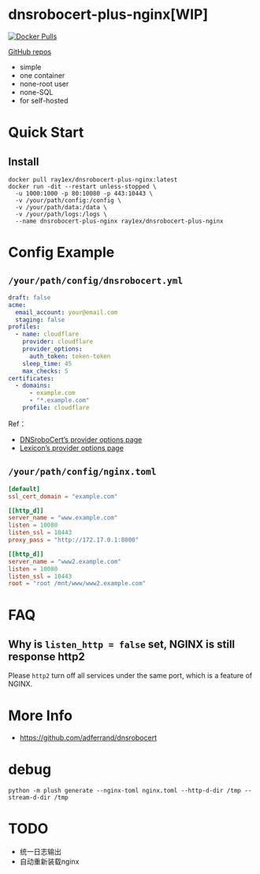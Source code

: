 # dnsrobocert-plus-nginx[WIP]

[![Docker Pulls](https://img.shields.io/docker/pulls/ray1ex/dnsrobocert-plus-nginx)](https://hub.docker.com/repository/docker/ray1ex/dnsrobocert-plus-nginx)

[GitHub repos](https://github.com/rexzhang/dnsrobocert-plus-nginx/)

- simple
- one container
- none-root user
- none-SQL
- for self-hosted

# Quick Start

## Install

```shell
docker pull ray1ex/dnsrobocert-plus-nginx:latest
docker run -dit --restart unless-stopped \ 
  -u 1000:1000 -p 80:10080 -p 443:10443 \
  -v /your/path/config:/config \
  -v /your/path/data:/data \
  -v /your/path/logs:/logs \
  --name dnsrobocert-plus-nginx ray1ex/dnsrobocert-plus-nginx
```

# Config Example

## `/your/path/config/dnsrobocert.yml`

```yaml
draft: false
acme:
  email_account: your@email.com
  staging: false
profiles:
  - name: cloudflare
    provider: cloudflare
    provider_options:
      auth_token: token-token
    sleep_time: 45
    max_checks: 5
certificates:
  - domains:
      - example.com
      - "*.example.com"
    profile: cloudflare
```

Ref：

- [DNSroboCert’s provider options page](https://dnsrobocert.readthedocs.io/en/latest/configuration_reference.html)
- [Lexicon’s provider options page](https://dns-lexicon.readthedocs.io/en/latest/providers_options.html)

## `/your/path/config/nginx.toml`

```toml
[default]
ssl_cert_domain = "example.com"

[[http_d]]
server_name = "www.example.com"
listen = 10080
listen_ssl = 10443
proxy_pass = "http://172.17.0.1:8000"

[[http_d]]
server_name = "www2.example.com"
listen = 10080
listen_ssl = 10443
root = "root /mnt/www/www2.example.com"
```

# FAQ

## Why is `listen_http = false` set, NGINX is still response http2

Please `http2` turn off all services under the same port, which is a feature of NGINX.

# More Info

- https://github.com/adferrand/dnsrobocert

# debug

```shell
python -m plush generate --nginx-toml nginx.toml --http-d-dir /tmp --stream-d-dir /tmp
```

# TODO

- 统一日志输出
- 自动重新装载nginx